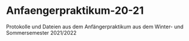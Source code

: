 # Anfaengerpraktikum-20-21
Protokolle und Dateien aus dem Anfängerpraktikum aus dem Winter- und Sommersemester 2021/2022
